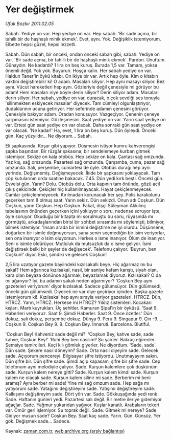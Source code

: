 # Yer değiştirmek

*Ufuk Bozkır 2011.02.05*

<td class="columnist-detail">
<p>Sabah. Yediye on var. Hep yediye on var. Hep sabah. 'Bir sade açma, bir tahıllı bir de haşhaşlı minik ekmek'. Evet, aynı. Yok. Değişiklik istemiyorum. Elbette hepsi güzel, hepsi lezzetli.</p>
<p>
<div id="haberMetinDiv">
<p>Sabah. Dün sabah, bir önceki, ondan önceki sabah gibi, sabah. Yediye on var. 'Bir sade açma, bir tahıllı bir de haşhaşlı minik ekmek'. Pardon. Unuttum. Günaydın. Ne kadardı? 1 lira on beş kuruş. Burada 1,5 var. Tamam, yoksa önemli değil. Yok yok. Buyurun. Hoşça kalın. Her sabah yediye on var. Haldun Taner'in öykü kitabı. On ikiye bir var. Artık hep öyle. Kim o kitabın vaktini değiştirebilir ki! O adam. Masaları siliyor. Hep aynı masayı siliyor. Bez aynı. Vücut hareketleri hep aynı. Gözleriyle değil çenesiyle mi görüyor bu adam! Hem masaları niye böyle derin siliyor? Derin siliyor adam. Masaları derin siliyor. Her sabah, yediye on var, duracak, o çok sevdiği ses tonuyla 'silinmekten eskiyecek masalar' diyecek. Tam cümleyi olgunlaştırıyor, dudaklarının ucuna getiriyor. Her seferinde adamın çenesini görüyor. Çenesiyle bakıyor adam. Oradan konuşuyor. Vazgeçiyor. Çenenin çeneye çarpmasını istemiyor. Gözleşmesini. Saat yediye on var. Yarın saat yediye on var. Ertesi gün saat yediye on var olacak. Daha sonraki gün saat yediye on var olacak. 'Ne kadar!' Ha, evet, 1 lira on beş kuruş. Dün öyleydi. Önceki gün. Kaç yüzyıldır... Ne diyorum... Sabah.
<p>Eli şapkasında. Koşar gibi yapıyor. Düşmesin istiyor kumru kahverengisi şapka başından. Bir rüzgâr şakasına, bir sendelemeye kurban gitmek istemiyor. Sekize on kala otobüs. Hep sekize on kala. Çantası sağ omzunda. Yaz kış, sağ omzunda. Pazartesi sağ omzunda. Çarşamba, cuma, pazar sağ omzunda. Salı, perşembe, cumartesi de öyle. Otobüs durağı hep aynı yerinde. Değişmemiş. Değişmeyecek. İkide bir şapkasını yoklayacak. Tam çöp kutularının orda saatine bakacak. 7.45. Dün yedi kırk beşti. Önceki gün. Evvelsi gün. Yarın? Dolu. Otobüs dolu. Orta kapının tam önünde, gözü acil çıkış çekicinde. Çekiçler hiç kullanılmayacak. Hayat çekiçlenmeyecek. Camlar çekiçlenmeyecek. Kırılmadan korunacak her şey. Polis karakolunu geçerken tam 8 olmuş saat. Yarın sekiz. Dün sekizdi. Onun adı Coşkun. Dün Coşkun, yarın Coşkun. Hep Coşkun. Fakat, dişçi Süleyman Akkılınç tabelasının önünden geçerken içini yokluyor o soru, nedense soruyor işte, öyle soruyor. Okuduğu bir kitapta mı sorulmuştu bu soru, rüyasında mı görmüştü, arkadaşlarından birisi bir sohbet sırasında mı söylemişti, bilmiyor, bilmek istemiyor. 'İnsan arada bir ismini değiştirse ne iyi olurdu. Düşünsene, doğarken bir isimle doğmuyorsun, sana senin seçmediğin bir isim veriyorlar, sen ona inanıyor o isim oluyorsun. Herkes o isme inanıyor. Ölüm de inanıyor. Seni o isimle öldürüyor. Mutluluk da mutsuzluk da o isme geliyor. İsmi değiştirsek belki bir şeyler de değişecek'. Telefonu çalıyor. 'Buyrun, ben Coşkun!' diyor. Eski, şimdiki ve gelecek Coşkun!
<p>2,5 lira uzatıyor gazete bayiindeki kızılsakallı beye. Hiç ağarmaz mı bu sakal? Hem ağarınca kızılsakal, nasıl, bir saniye kafam karıştı, siyah olan, kara olan beyaza dönünce ağarmak, beyazlamak diyoruz. Kızılsakal? O da mı ağarıyor? İyi, bu adamın sakalı neden ağarmıyor? 'Coşkun Bey aynı gazeteleri veriyorum' diyor kızılsakal. Sadece gülümsüyor. Dün gülümsedi, önceki gün gülümsedi. Diyecek ne var diye geçiriyor içinden. Başka gazete istemiyorum ki!. Kızılsakal hep aynı sırayla veriyor gazeteleri. HTRCZ. Dün, HTRCZ. Yarın, HTRCZ. Herkese mi HTRCZ? Yıldız sistemleri. Kocakarı kışları. Martı kuyrukları. Üç şehitler. Kamuran Şipal'in bir öyküsü. 'Saat 9. Haberleri veriyoruz. Saat 9. Şimdi Haberler. Saat 9. Önce özetler.' Dün dokuz, salı dokuz, perşembe dokuz. Dünya 9. Peru 9. Singapur 9. Çin -9.... Coşkun 9. Coşkun Bey 9. 9. Coşkun Bey. İnnaruti. Barcelona. Biutiful.
<p>'Coşkun Bey! Kahveniz sade değil mi?' 'Coşkun Bey, kahve sade, sade kahve, Coşkun Bey!' 'Ruhi Bey ben nasılım? Şu şairler. Bakraç eğirenler. Şemsiye tamircileri. Keçi kılı gömlek giyerler. Ne diyordum. 'Sade, sade'. Dün sade. Şekere nasıl döneyim? Sade. Orta nasıl diyeyim sade. Gelecek sade. Açıyorum pencereyi. Bilgisayar şifre istiyordu. Unutmayayım sakın. Dün şifre bir. Dün şifre sade. Şimdi açıp kapasam, şifre bir şifre sade. Cep telefonum aynı melodiyle çalıyor. Sade. Kurşun kalemlere çok düşkünüm sade. Kurşun kalem nereye gitti? Sade. Kurşun kalem kimdi sade. Kurşun kalem ne olacak sade. Kurşun kalem silinir mi sade. Berberim mi beni aramış? Aynı berber mi sade! Yine mi sağ omzum sade. Hep sağa mı yatıyorum sade. Yatağımı değiştireyim sade. Yatışımı değiştireyim sade. Kalkışımı değiştireyim sade. Dört yön var. Sade. Gökkuşağında yedi renk. Sade. Haftanın günleri yedi. Pazartesi salı değil. Bir metre ileriye gidemiyor ağaçlar. Sade. Yağmur yukarıdan yağıyor. Kuşlar kanatlı. Arabaların tekeri var. Ömür geri işlemiyor. Su toprak değil. Sade. Gitmek mi nereye? Sade. Gidiyor musun sade? Coşkun Bey. Saat kaç sade. Yarın. Gün. Günsüz. Yer gök. Değişmek sade... Sadece. </p></p></p></p></div>
</p>
<a href="http://web.archive.org/web/20110213062418/mailto: u.bozkir@zaman.com.tr">
</a></td>

Kaynak: [zaman.com.tr](http://zaman.com.tr/yazar.do?yazino=1088966), [web.archive.org (arşiv bağlantısı)](http://web.archive.org/web/20110213062418/http://www.zaman.com.tr:80/yazar.do?yazino=1088966)
